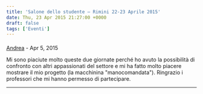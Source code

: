 ```yaml
---
title: 'Salone dello studente – Rimini 22-23 Aprile 2015'
date: Thu, 23 Apr 2015 21:27:00 +0000
draft: false
tags: ['Eventi']
---
```



#### 
[Andrea]( "andreacoonti@gmail.com") - <time datetime="2015-04-24 18:41:40">Apr 5, 2015</time>

Mi sono piaciute molto queste due giornate perché ho avuto la possibilità di confronto con altri appassionati del settore e mi ha fatto molto piacere mostrare il mio progetto (la macchinina "manocomandata"). Ringrazio i professori che mi hanno permesso di partecipare.
<hr />
